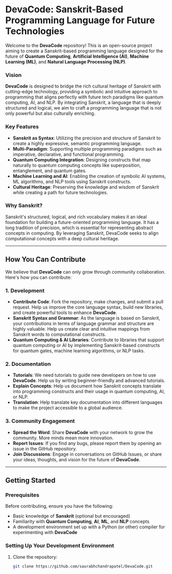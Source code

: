 # DevaCode: Sanskrit-Based Programming Language for Future Technologies

Welcome to the **DevaCode** repository! This is an open-source project aiming to create a Sanskrit-based programming language designed for the future of **Quantum Computing**, **Artificial Intelligence (AI)**, **Machine Learning (ML)**, and **Natural Language Processing (NLP)**.

### Vision

**DevaCode** is designed to bridge the rich cultural heritage of Sanskrit with cutting-edge technology, providing a symbolic and intuitive approach to programming that aligns perfectly with future tech paradigms like quantum computing, AI, and NLP. By integrating Sanskrit, a language that is deeply structured and logical, we aim to craft a programming language that is not only powerful but also culturally enriching.

### Key Features

- **Sanskrit as Syntax**: Utilizing the precision and structure of Sanskrit to create a highly expressive, semantic programming language.
- **Multi-Paradigm**: Supporting multiple programming paradigms such as imperative, declarative, and functional programming.
- **Quantum Computing Integration**: Designing constructs that map naturally to quantum computing concepts like superposition, entanglement, and quantum gates.
- **Machine Learning and AI**: Enabling the creation of symbolic AI systems, ML algorithms, and NLP tools using Sanskrit constructs.
- **Cultural Heritage**: Preserving the knowledge and wisdom of Sanskrit while creating a path for future technologies.

### Why Sanskrit?

Sanskrit's structured, logical, and rich vocabulary makes it an ideal foundation for building a future-oriented programming language. It has a long tradition of precision, which is essential for representing abstract concepts in computing. By leveraging Sanskrit, DevaCode seeks to align computational concepts with a deep cultural heritage.

---

## How You Can Contribute

We believe that **DevaCode** can only grow through community collaboration. Here's how you can contribute:

### 1. **Development**
   - **Contribute Code**: Fork the repository, make changes, and submit a pull request. Help us improve the core language syntax, build new libraries, and create powerful tools to enhance **DevaCode**.
   - **Sanskrit Syntax and Grammar**: As the language is based on Sanskrit, your contributions in terms of language grammar and structure are highly valuable. Help us create clear and intuitive mappings from Sanskrit words to computational constructs.
   - **Quantum Computing & AI Libraries**: Contribute to libraries that support quantum computing or AI by implementing Sanskrit-based constructs for quantum gates, machine learning algorithms, or NLP tasks.

### 2. **Documentation**
   - **Tutorials**: We need tutorials to guide new developers on how to use **DevaCode**. Help us by writing beginner-friendly and advanced tutorials.
   - **Explain Concepts**: Help us document how Sanskrit concepts translate into programming constructs and their usage in quantum computing, AI, or NLP.
   - **Translation**: Help translate key documentation into different languages to make the project accessible to a global audience.

### 3. **Community Engagement**
   - **Spread the Word**: Share **DevaCode** with your network to grow the community. More minds mean more innovation.
   - **Report Issues**: If you find any bugs, please report them by opening an issue in the GitHub repository.
   - **Join Discussions**: Engage in conversations on GitHub Issues, or share your ideas, thoughts, and vision for the future of **DevaCode**.

---

## Getting Started

### Prerequisites

Before contributing, ensure you have the following:
- Basic knowledge of **Sanskrit** (optional but encouraged)
- Familiarity with **Quantum Computing**, **AI**, **ML**, and **NLP** concepts
- A development environment set up with a Python (or other) compiler for experimenting with **DevaCode**

### Setting Up Your Development Environment

1. Clone the repository:
   ```bash
   git clone https://github.com/saurabhchandrapatel/DevaCode.git
